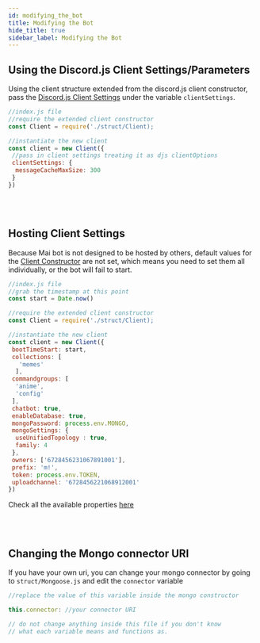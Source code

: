 ```yaml
---
id: modifying_the_bot
title: Modifying the Bot
hide_title: true
sidebar_label: Modifying the Bot
---
```


## Using the Discord.js Client Settings/Parameters
Using the client structure extended from the discord.js client constructor, pass the [Discord.js Client Settings](https://discord.js.org/#/docs/main/stable/typedef/ClientOptions) under the variable `clientSettings`.
```js
//index.js file
//require the extended client constructor
const Client = require('./struct/Client);

//instantiate the new client
const client = new Client({
 //pass in client settings treating it as djs clientOptions
 clientSettings: {
  messageCacheMaxSize: 300
 }
})
```
<br/><br/>

## Hosting Client Settings
Because Mai bot is not designed to be hosted by others, default values for the [Client Constructor](../Internal/Classes/Client) are not set, which means you need to set them all individually, or the bot will fail to start.


```js
//index.js file
//grab the timestamp at this point
const start = Date.now()

//require the extended client constructor
const Client = require('./struct/Client);

//instantiate the new client
const client = new Client({
 bootTimeStart: start,
 collections: [
   'memes'
  ],
 commandgroups: [
  'anime',
  'config'
 ],
 chatbot: true,
 enableDatabase: true,
 mongoPassword: process.env.MONGO,
 mongoSettings: {
  useUnifiedTopology : true,
  family: 4
 },
 owners: ['6728456231067891001'],
 prefix: 'm!',
 token: process.env.TOKEN,
 uploadchannel: '6728456221068912001'
})
```

Check all the available properties [here](../Internal/Classes/Client)

<br/><br/>

## Changing the Mongo connector URI
If you have your own uri, you can change your mongo connector by going to `struct/Mongoose.js` and edit the `connector` variable
```js
//replace the value of this variable inside the mongo constructor

this.connector: //your connector URI

// do not change anything inside this file if you don't know
// what each variable means and functions as.
```
